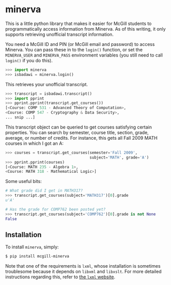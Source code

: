 minerva
=======

This is a little python library that makes it easier for McGill
students to programmatically access information from Minerva. As of this
writing, it only supports retrieving unofficial transcript information.

You need a McGill ID and PIN (or McGill email and password) to access
Minerva. You can pass these in to the `login()` function, or set the
`MINERVA_USER` and `MINERVA_PASS` environment variables (you still need to call
`login()` if you do this).

```python
>>> import minerva
>>> isbadawi = minerva.login()
```

This retrieves your unofficial transcript.

```python
>>> transcript = isbadawi.transcript()
>>> import pprint
>>> pprint.pprint(transcript.get_courses())
[<Course: COMP 531 - Advanced Theory of Computation>,
<Course: COMP 547 - Cryptography & Data Security>,
... snip ...]
```

This transcript object can be queried to get courses satisfying certain
properties. You can search by semester, course title, section, grade,
average, or number of credits. For instance, this gets all Fall 2009 MATH
courses in which I got an A:

```python
>>> courses = transcript.get_courses(semester='Fall 2009',
                                     subject='MATH', grade='A')
>>> pprint.pprint(courses)
[<Course: MATH 235 - Algebra 1>,
<Course: MATH 318 - Mathematical Logic>]
```

Some useful bits:

```python
# What grade did I get in MATH317?
>>> transcript.get_courses(subject='MATH317')[0].grade
u'A'
```

```python
# Has the grade for COMP762 been posted yet?
>>> transcript.get_courses(subject='COMP762')[0].grade is not None
False
```

Installation
------------

To install `minerva`, simply: 

```bash
$ pip install mcgill-minerva
```

Note that one of the requirements is `lxml`, whose installation is sometimes
troublesome because it depends on `libxml` and `libxslt`. For more detailed
instructions regarding this, refer to [the `lxml` website](http://lxml.de/installation.html).
